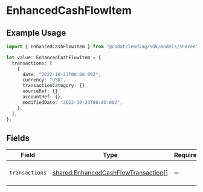 # EnhancedCashFlowItem

## Example Usage

```typescript
import { EnhancedCashFlowItem } from "@codat/lending/sdk/models/shared";

let value: EnhancedCashFlowItem = {
  transactions: [
    {
      date: "2022-10-23T00:00:00Z",
      currency: "USD",
      transactionCategory: {},
      sourceRef: {},
      accountRef: {},
      modifiedDate: "2022-10-23T00:00:00Z",
    },
  ],
};
```

## Fields

| Field                                                                                             | Type                                                                                              | Required                                                                                          | Description                                                                                       |
| ------------------------------------------------------------------------------------------------- | ------------------------------------------------------------------------------------------------- | ------------------------------------------------------------------------------------------------- | ------------------------------------------------------------------------------------------------- |
| `transactions`                                                                                    | [shared.EnhancedCashFlowTransaction](../../../sdk/models/shared/enhancedcashflowtransaction.md)[] | :heavy_minus_sign:                                                                                | An array of transaction data.                                                                     |
